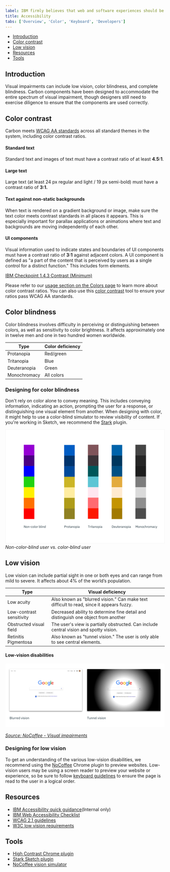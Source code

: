 ```yaml
---
label: IBM firmly believes that web and software experiences should be accessible for everyone, regardless of abilities or impairments.
title: Accessibility
tabs: ['Overview', 'Color', 'Keyboard', 'Developers']
---
```


<anchor-links>
<ul>
    <li><a href="#introduction">Introduction</a></li>
    <li><a href="#color-contrast">Color contrast</a></li>
    <li><a href="#low-vision">Low vision</a></li>
    <li><a href="#resources">Resources</a></li>
    <li><a href="#tools">Tools</a></li>
</ul>
</anchor-links>

## Introduction

Visual impairments can include low vision, color blindness, and complete blindness. Carbon components have been designed to accommodate the entire spectrum of visual impairment, though designers still need to exercise diligence to ensure that the components are used correctly.

## Color contrast

Carbon meets [WCAG AA standards](https://www.w3.org/TR/UNDERSTANDING-WCAG20/visual-audio-contrast-contrast.html) across all standard themes in the system, including color contrast ratios.

#### Standard text
Standard text and images of text must have a contrast ratio of at least **4.5:1**. 

#### Large text
Large text (at least 24 px regular and light / 19 px semi-bold) must have a contrast ratio of **3:1.**

#### Text against non-static backgrounds
When text is rendered on a gradient background or image, make sure the text color meets contrast standards in all places it appears. This is especially important for parallax applications or animations where text and backgrounds are moving independently of each other.

#### UI components 
Visual information used to indicate states and boundaries of UI components must have a contrast ratio of **3:1** against adjacent colors. A UI component is defined as "a part of the content that is perceived by users as a single control for a distinct function." This includes form elements.

[IBM Checkpoint 1.4.3 Contrast (Minimum)](https://www.ibm.com/able/guidelines/ci162/contrast.html)

Please refer to our [usage section on the Colors page](/guidelines/color/usage) to learn more about color contrast ratios. You can also use this [color contrast](https://marijohannessen.github.io/color-contrast-checker/) tool to ensure your ratios pass WCAG AA standards.

<!-- To view best practices for using color in data visualization, view the [Data Vis color](/data-visualization/overview/colors) page. -->

## Color blindness

Color blindness involves difficulty in perceiving or distinguishing between colors, as well as sensitivity to color brightness. It affects approximately one in twelve men and one in two hundred women worldwide.

| Type         | Color deficiency |
| ------------ | ---------------- |
| Protanopia   | Red/green        |
| Tritanopia   | Blue             |
| Deuteranopia | Green            |
| Monochromacy | All colors       |

### Designing for color blindness

Don't rely on color alone to convey meaning. This includes conveying information, indicating an action, prompting the user for a response, or distinguishing one visual element from another. When designing with color, it might help to use a color-blind simulator to review visibility of content. If you're working in Sketch, we recommend the [Stark](http://www.getstark.co/) plugin.

![rainbow palette](images/color-accessibility-1.png)
_Non-color-blind user vs. color-blind user_

## Low vision

Low vision can include partial sight in one or both eyes and can range from mild to severe. It affects about 4% of the world’s population.

| Type                     | Visual deficiency                                                                                         |
| ------------------------ | --------------------------------------------------------------------------------------------------------- |
| Low acuity               | Also known as "blurred vision." Can make text difficult to read, since it appears fuzzy.           |
| Low-contrast sensitivity | Decreased ability to determine fine detail and distinguish one object from another                             |
| Obstructed visual field  | The user's view is partially obstructed. Can include central vision and spotty vision.                   |
| Retinitis Pigmentosa     | Also known as "tunnel vision." The user is only able to see central elements. |



#### Low-vision disabilities

![blurred vision and tunnel vision example on Google website](images/color-accessibility-2.png)

_[Source: NoCoffee - Visual impairments ](https://accessgarage.wordpress.com/2013/02/09/458/)_


### Designing for low vision

To get an understanding of the various low-vision disabilities, we recommend using the [NoCoffee](https://chrome.google.com/webstore/detail/nocoffee/jjeeggmbnhckmgdhmgdckeigabjfbddl) Chrome plugin to preview websites. Low-vision users may be using a screen reader to preview your website or experience, so be sure to follow [keyboard guidelines](/guidelines/accessibility/keyboard) to ensure the page is read to the user in a logical order.

## Resources

- [IBM Accessibility quick guidance](https://w3.ibm.com/able/devtest/quick/)(Internal only)
- [IBM Web Accessibility Checklist](https://www.ibm.com/able/guidelines/ci162/accessibility_checklist.html)
- [WCAG 2.1 guidelines](https://www.w3.org/TR/WCAG21/)
- [W3C low vision requirements](https://www.w3.org/TR/low-vision-needs/)

## Tools

- [High Contrast Chrome plugin](https://chrome.google.com/webstore/detail/high-contrast/djcfdncoelnlbldjfhinnjlhdjlikmph/related?hl=en)
- [Stark Sketch plugin](http://www.getstark.co/)
- [NoCoffee vision simulator](https://chrome.google.com/webstore/detail/nocoffee/jjeeggmbnhckmgdhmgdckeigabjfbddl)
